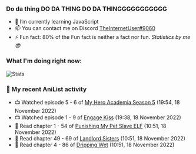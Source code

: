 ### Do da thing DO DA THING DO DA THINGGGGGGGGGGG

<!-- **TheInternetUser0/TheInternetUser0** is a ✨ _special_ ✨ repository because its `README.md` (this file) appears on your GitHub profile. -->


- 🌱 I’m currently learning JavaScript
- 📫 You can contact me on Discord [TheInternetUser#9060](https://discord.com/users/534117072796385300)
- ⚡ Fun fact: 80% of the Fun fact is neither a fact nor fun. _Statistics by me 😎_

### What I'm doing right now:
![Stats](https://discord.c99.nl/widget/theme-3/534117072796385300.png)

### 🌸 My recent AniList activity

<!-- ANILIST_ACTIVITY:start -->

-   📺 Watched episode 5 - 6 of [My Hero Academia Season 5](https://anilist.co/anime/117193) (19:54, 18 November 2022)
-   📺 Watched episode 1 - 9 of [Engage Kiss](https://anilist.co/anime/146625) (19:38, 18 November 2022)
-   📖 Read chapter 1 - 54 of [Punishing My Pet Slave ELF](https://anilist.co/manga/143102) (10:51, 18 November 2022)
-   📖 Read chapter 49 - 69 of [Landlord Sisters](https://anilist.co/manga/138564) (10:51, 18 November 2022)
-   📖 Read chapter 4 - 86 of [Dripping Wet](https://anilist.co/manga/133057) (10:51, 18 November 2022)

<!-- ANILIST_ACTIVITY:end -->
